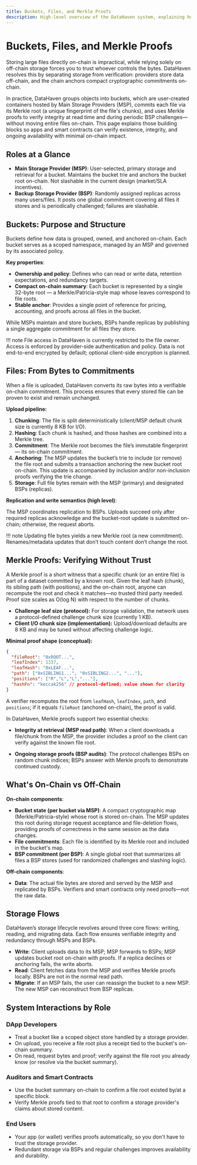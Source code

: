 ```yaml
---
title: Buckets, Files, and Merkle Proofs
description: High-level overview of the DataHaven system, explaining how buckets and files structure your data and how Merkle proofs ensure cryptographic data integrity.
---
```


# Buckets, Files, and Merkle Proofs

Storing large files directly on-chain is impractical, while relying solely on off-chain storage forces you to trust whoever controls the bytes. DataHaven resolves this by separating storage from verification: providers store data off-chain, and the chain anchors compact cryptographic commitments on-chain.

In practice, DataHaven groups objects into buckets, which are user-created containers hosted by Main Storage Providers (MSP), commits each file via its Merkle root (a unique fingerprint of the file's chunks), and uses Merkle proofs to verify integrity at read time and during periodic BSP challenges—without moving entire files on-chain. This page explains those building blocks so apps and smart contracts can verify existence, integrity, and ongoing availability with minimal on-chain impact.

## Roles at a Glance

- **Main Storage Provider (MSP)**: User-selected, primary storage and retrieval for a bucket. Maintains the bucket trie and anchors the bucket root on-chain. Not slashable in the current design (market/SLA incentives).
- **Backup Storage Provider (BSP)**: Randomly assigned replicas across many users/files. It posts one global commitment covering all files it stores and is periodically challenged; failures are slashable.

## Buckets: Purpose and Structure

Buckets define how data is grouped, owned, and anchored on-chain. Each bucket serves as a scoped namespace, managed by an MSP and governed by its associated policy.

**Key properties**:

- **Ownership and policy**: Defines who can read or write data, retention expectations, and redundancy targets.
- **Compact on-chain summary**: Each bucket is represented by a single 32-byte root — a Merkle/Patricia-style map whose leaves correspond to file roots.
- **Stable anchor**: Provides a single point of reference for pricing, accounting, and proofs across all files in the bucket.

While MSPs maintain and store buckets, BSPs handle replicas by publishing a single aggregate commitment for all files they store.

!!! note
    File access in DataHaven is currently restricted to the file owner. Access is enforced by provider-side authentication and policy. Data is not end-to-end encrypted by default; optional client-side encryption is planned.

## Files: From Bytes to Commitments

When a file is uploaded, DataHaven converts its raw bytes into a verifiable on-chain commitment. This process ensures that every stored file can be proven to exist and remain unchanged.

**Upload pipeline:**

1. **Chunking**: The file is split deterministically (client/MSP default chunk size is currently 8 KB for I/O).
2. **Hashing**: Each chunk is hashed, and those hashes are combined into a Merkle tree.
3. **Commitment**: The Merkle root becomes the file’s immutable fingerprint — its on-chain commitment.
4. **Anchoring**: The MSP updates the bucket’s trie to include (or remove) the file root and submits a transaction anchoring the new bucket root on-chain.
This update is accompanied by inclusion and/or non-inclusion proofs verifying the trie change.
5. **Storage**: Full file bytes remain with the MSP (primary) and designated BSPs (replicas).

**Replication and write semantics (high level)**: 

The MSP coordinates replication to BSPs. Uploads succeed only after required replicas acknowledge and the bucket-root update is submitted on-chain; otherwise, the request aborts.

!!! note
    Updating file bytes yields a new Merkle root (a new commitment). Renames/metadata updates that don’t touch content don’t change the root.

## Merkle Proofs: Verifying Without Trust

A Merkle proof is a short witness that a specific chunk (or an entire file) is part of a dataset committed by a known root. Given the leaf hash (chunk), its sibling path (with positions), and the on-chain root, anyone can recompute the root and check it matches—no trusted third party needed. Proof size scales as O(log N) with respect to the number of chunks.

- **Challenge leaf size (protocol):** For storage validation, the network uses a protocol-defined challenge chunk size (currently 1 KB).
- **Client I/O chunk size (implementation):** Upload/download defaults are 8 KB and may be tuned without affecting challenge logic.

**Minimal proof shape (conceptual):**

```json
{
  "fileRoot": "0xROOT...",
  "leafIndex": 1337,
  "leafHash": "0xLEAF...",
  "path": ["0xSIBLING1...", "0xSIBLING2...", "..."],
  "positions": ["R","L","L","..."],
  "hashFn": "keccak256" // protocol-defined; value shown for clarity
}
```

A verifier recomputes the root from `leafHash`, `leafIndex`, `path`, and `positions`; if it equals `fileRoot` (anchored on-chain), the proof is valid.

In DataHaven, Merkle proofs support two essential checks:

  - **Integrity at retrieval (MSP read path)**: When a client downloads a file/chunk from the MSP, the provider includes a proof so the client can verify against the known file root.

  - **Ongoing storage proofs (BSP audits)**: The protocol challenges BSPs on random chunk indices; BSPs answer with Merkle proofs to demonstrate continued custody.

## What's On-Chain vs Off-Chain

**On-chain components**:

- **Bucket state (per bucket via MSP)**: A compact cryptographic map (Merkle/Patricia-style) whose root is stored on-chain. The MSP updates this root during storage request acceptance and file-deletion flows, providing proofs of correctness in the same session as the data changes.
- **File commitments**: Each file is identified by its Merkle root and included in the bucket's map.
- **BSP commitment (per BSP)**: A single global root that summarizes all files a BSP stores (used for randomized challenges and slashing logic).

**Off-chain components**:

- **Data**: The actual file bytes are stored and served by the MSP and replicated by BSPs. Verifiers and smart contracts only need proofs—not the raw data.

## Storage Flows

DataHaven’s storage lifecycle revolves around three core flows: writing, reading, and migrating data. Each flow ensures verifiable integrity and redundancy through MSPs and BSPs.

- **Write**: Client uploads data to its MSP; MSP forwards to BSPs; MSP updates bucket root on-chain with proofs. If a replica declines or anchoring fails, the write aborts.
- **Read**: Client fetches data from the MSP and verifies Merkle proofs locally. BSPs are not in the normal read path.
- **Migrate**: If an MSP fails, the user can reassign the bucket to a new MSP. The new MSP can reconstruct from BSP replicas.

## System Interactions by Role

### DApp Developers

- Treat a bucket like a scoped object store handled by a storage provider.
- On upload, you receive a file root plus a receipt tied to the bucket's on-chain summary.
- On read, request bytes and proof; verify against the file root you already know (or resolve via the bucket summary).

### Auditors and Smart Contracts

- Use the bucket summary on-chain to confirm a file root existed by/at a specific block.
- Verify Merkle proofs tied to that root to confirm a storage provider's claims about stored content.

### End Users

- Your app (or wallet) verifies proofs automatically, so you don't have to trust the storage provider.
- Redundant storage via BSPs and regular challenges improves availability and durability.
